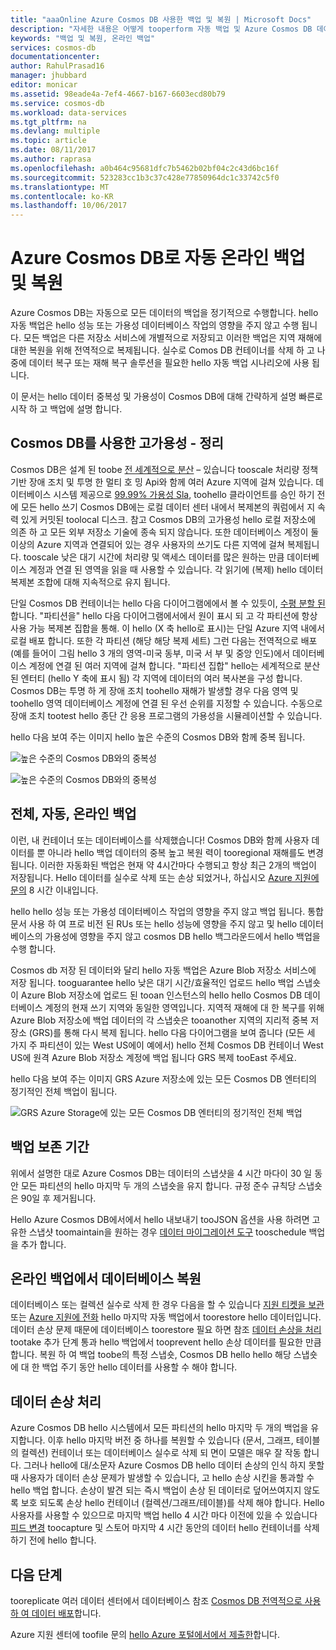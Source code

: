 ```yaml
---
title: "aaaOnline Azure Cosmos DB 사용한 백업 및 복원 | Microsoft Docs"
description: "자세한 내용은 어떻게 tooperform 자동 백업 및 Azure Cosmos DB 데이터베이스에 복원 합니다."
keywords: "백업 및 복원, 온라인 백업"
services: cosmos-db
documentationcenter: 
author: RahulPrasad16
manager: jhubbard
editor: monicar
ms.assetid: 98eade4a-7ef4-4667-b167-6603ecd80b79
ms.service: cosmos-db
ms.workload: data-services
ms.tgt_pltfrm: na
ms.devlang: multiple
ms.topic: article
ms.date: 08/11/2017
ms.author: raprasa
ms.openlocfilehash: a0b464c95681dfc7b5462b02bf04c2c43d6bc16f
ms.sourcegitcommit: 523283cc1b3c37c428e77850964dc1c33742c5f0
ms.translationtype: MT
ms.contentlocale: ko-KR
ms.lasthandoff: 10/06/2017
---
```

# <a name="automatic-online-backup-and-restore-with-azure-cosmos-db"></a>Azure Cosmos DB로 자동 온라인 백업 및 복원
Azure Cosmos DB는 자동으로 모든 데이터의 백업을 정기적으로 수행합니다. hello 자동 백업은 hello 성능 또는 가용성 데이터베이스 작업의 영향을 주지 않고 수행 됩니다. 모든 백업은 다른 저장소 서비스에 개별적으로 저장되고 이러한 백업은 지역 재해에 대한 복원을 위해 전역적으로 복제됩니다. 실수로 Comos DB 컨테이너를 삭제 하 고 나중에 데이터 복구 또는 재해 복구 솔루션을 필요한 hello 자동 백업 시나리오에 사용 됩니다.  

이 문서는 hello 데이터 중복성 및 가용성이 Cosmos DB에 대해 간략하게 설명 빠른로 시작 하 고 백업에 설명 합니다. 

## <a name="high-availability-with-cosmos-db---a-recap"></a>Cosmos DB를 사용한 고가용성 - 정리
Cosmos DB은 설계 된 toobe [전 세계적으로 분산](distribute-data-globally.md) – 있습니다 tooscale 처리량 정책 기반 장애 조치 및 투명 한 멀티 호 밍 Api와 함께 여러 Azure 지역에 걸쳐 있습니다. 데이터베이스 시스템 제공으로 [99.99% 가용성 Sla](https://azure.microsoft.com/support/legal/sla/cosmos-db), toohello 클라이언트를 승인 하기 전에 모든 hello 쓰기 Cosmos DB에는 로컬 데이터 센터 내에서 복제본의 쿼럼에서 지 속력 있게 커밋된 toolocal 디스크. 참고 Cosmos DB의 고가용성 hello 로컬 저장소에 의존 하 고 모든 외부 저장소 기술에 종속 되지 않습니다. 또한 데이터베이스 계정이 둘 이상의 Azure 지역과 연결되어 있는 경우 사용자의 쓰기도 다른 지역에 걸쳐 복제됩니다. tooscale 낮은 대기 시간에 처리량 및 액세스 데이터를 많은 원하는 만큼 데이터베이스 계정과 연결 된 영역을 읽을 때 사용할 수 있습니다. 각 읽기에 (복제) hello 데이터 복제본 조합에 대해 지속적으로 유지 됩니다.  

단일 Cosmos DB 컨테이너는 hello 다음 다이어그램에에서 볼 수 있듯이, [수평 분할 된](partition-data.md)합니다. "파티션을" hello 다음 다이어그램에서에서 원이 표시 되 고 각 파티션에 항상 사용 가능 복제본 집합을 통해. 이 hello (X 축 hello로 표시)는 단일 Azure 지역 내에서 로컬 배포 합니다. 또한 각 파티션 (해당 해당 복제 세트) 그런 다음는 전역적으로 배포 (예를 들어이 그림 hello 3 개의 영역-미국 동부, 미국 서 부 및 중앙 인도)에서 데이터베이스 계정에 연결 된 여러 지역에 걸쳐 합니다. "파티션 집합" hello는 세계적으로 분산 된 엔터티 (hello Y 축에 표시 됨) 각 지역에 데이터의 여러 복사본을 구성 합니다. Cosmos DB는 투명 하 게 장애 조치 toohello 재해가 발생할 경우 다음 영역 및 toohello 영역 데이터베이스 계정에 연결 된 우선 순위를 지정할 수 있습니다. 수동으로 장애 조치 tootest hello 종단 간 응용 프로그램의 가용성을 시뮬레이션할 수 있습니다.  

hello 다음 보여 주는 이미지 hello 높은 수준의 Cosmos DB와 함께 중복 됩니다.

![높은 수준의 Cosmos DB와의 중복성](./media/online-backup-and-restore/redundancy.png)

![높은 수준의 Cosmos DB와의 중복성](./media/online-backup-and-restore/global-distribution.png)

## <a name="full-automatic-online-backups"></a>전체, 자동, 온라인 백업
이런, 내 컨테이너 또는 데이터베이스를 삭제했습니다! Cosmos DB와 함께 사용자 데이터를 뿐 아니라 hello 백업 데이터의 중복 높고 복원 력이 tooregional 재해를도 변경 됩니다. 이러한 자동화된 백업은 현재 약 4시간마다 수행되고 항상 최근 2개의 백업이 저장됩니다. Hello 데이터를 실수로 삭제 또는 손상 되었거나, 하십시오 [Azure 지원에 문의](https://azure.microsoft.com/support/options/) 8 시간 이내입니다. 

hello hello 성능 또는 가용성 데이터베이스 작업의 영향을 주지 않고 백업 됩니다. 통합 문서 사용 하 여 프로 비전 된 RUs 또는 hello 성능에 영향을 주지 않고 및 hello 데이터베이스의 가용성에 영향을 주지 않고 cosmos DB hello 백그라운드에서 hello 백업을 수행 합니다. 

Cosmos db 저장 된 데이터와 달리 hello 자동 백업은 Azure Blob 저장소 서비스에 저장 됩니다. tooguarantee hello 낮은 대기 시간/효율적인 업로드 hello 백업 스냅숏이 Azure Blob 저장소에 업로드 된 tooan 인스턴스의 hello hello Cosmos DB 데이터베이스 계정의 현재 쓰기 지역와 동일한 영역입니다. 지역적 재해에 대 한 복구를 위해 Azure Blob 저장소에 백업 데이터의 각 스냅숏은 tooanother 지역의 지리적 중복 저장소 (GRS)를 통해 다시 복제 됩니다. hello 다음 다이어그램을 보여 줍니다 (모든 세 가지 주 파티션이 있는 West US에이 예에서) hello 전체 Cosmos DB 컨테이너 West US에 원격 Azure Blob 저장소 계정에 백업 됩니다 GRS 복제 tooEast 주세요. 

hello 다음 보여 주는 이미지 GRS Azure 저장소에 있는 모든 Cosmos DB 엔터티의 정기적인 전체 백업이 됩니다.

![GRS Azure Storage에 있는 모든 Cosmos DB 엔터티의 정기적인 전체 백업](./media/online-backup-and-restore/automatic-backup.png)

## <a name="backup-retention-period"></a>백업 보존 기간
위에서 설명한 대로 Azure Cosmos DB는 데이터의 스냅샷을 4 시간 마다이 30 일 동안 모든 파티션의 hello 마지막 두 개의 스냅숏을 유지 합니다. 규정 준수 규칙당 스냅숏은 90일 후 제거됩니다.

Hello Azure Cosmos DB에서에서 hello 내보내기 tooJSON 옵션을 사용 하려면 고유한 스냅샷 toomaintain을 원하는 경우 [데이터 마이그레이션 도구](import-data.md#export-to-json-file) tooschedule 백업을 추가 합니다. 

## <a name="restoring-a-database-from-an-online-backup"></a>온라인 백업에서 데이터베이스 복원
데이터베이스 또는 컬렉션 실수로 삭제 한 경우 다음을 할 수 있습니다 [지원 티켓을 보관](https://portal.azure.com/?#blade/Microsoft_Azure_Support/HelpAndSupportBlade) 또는 [Azure 지원에 전화](https://azure.microsoft.com/support/options/) hello 마지막 자동 백업에서 toorestore hello 데이터입니다. 데이터 손상 문제 때문에 데이터베이스 toorestore 필요 하면 참조 [데이터 손상을 처리](#handling-data-corruption) tootake 추가 단계 통과 hello 백업에서 tooprevent hello 손상 데이터를 필요한 만큼 합니다. 복원 하 여 백업 toobe의 특정 스냅숏, Cosmos DB hello hello 해당 스냅숏에 대 한 백업 주기 동안 hello 데이터를 사용할 수 해야 합니다.

## <a name="handling-data-corruption"></a>데이터 손상 처리
Azure Cosmos DB hello 시스템에서 모든 파티션의 hello 마지막 두 개의 백업을 유지합니다. 이후 hello 마지막 버전 중 하나를 복원할 수 있습니다 (문서, 그래프, 테이블의 컬렉션) 컨테이너 또는 데이터베이스 실수로 삭제 되 면이 모델은 매우 잘 작동 합니다. 그러나 hello에 대/소문자 Azure Cosmos DB hello 데이터 손상의 인식 하지 못할 때 사용자가 데이터 손상 문제가 발생할 수 있습니다, 고 hello 손상 시킨을 통과할 수 hello 백업 합니다. 손상이 발견 되는 즉시 백업이 손상 된 데이터로 덮어쓰여지지 않도록 보호 되도록 손상 hello 컨테이너 (컬렉션/그래프/테이블)를 삭제 해야 합니다. Hello 사용자를 사용할 수 있으므로 마지막 백업 hello 4 시간 마다 이전에 있을 수 있습니다 [피드 변경](change-feed.md) toocapture 및 스토어 마지막 4 시간 동안의 데이터 hello 컨테이너를 삭제 하기 전에 hello 합니다.

## <a name="next-steps"></a>다음 단계

tooreplicate 여러 데이터 센터에서 데이터베이스 참조 [Cosmos DB 전역적으로 사용 하 여 데이터 배포](distribute-data-globally.md)합니다. 

Azure 지원 센터에 toofile 문의 [hello Azure 포털에서에서 제출한](https://portal.azure.com/?#blade/Microsoft_Azure_Support/HelpAndSupportBlade)합니다.

